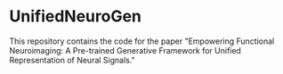 # UnifiedNeuroGen
This repository contains the code for the paper "Empowering Functional Neuroimaging: A Pre-trained Generative Framework for Unified Representation of Neural Signals."
